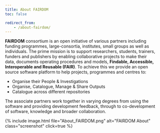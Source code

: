 ```yaml
---
title: About FAIRDOM
toc: false

redirect_from:
    - /about-fairdom/
---
```



**FAIRDOM** consortium is an open initiative of various partners including funding programmes, large-consortia, institutes, small groups as well as individuals. The prime mission is to support researchers, students, trainers, funders and publishers by enabling collaborative projects to make their data, documents operating procedures and models,  **Findable, Accessible, Interoperable and Reusable (FAIR)**. To achieve this we provide an open source software platform to help projects, programmes and centres to:  

* Organise their People & Investigations  
* Organise, Catalogue, Manage & Share Outputs  
* Catalogue across different repositories    

The associate partners work together in varying degrees from using the software and providing development feedback, through to co-development of software, knowledge and broader collaboration.   

{% include image.html file="About_FAIRDOM.png" alt="FAIRDOM About" class="screenshot" click=true %}

